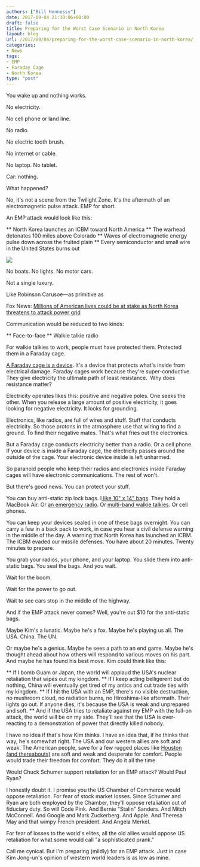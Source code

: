 ```yaml
---
authors: ["Bill Hennessy"]
date: 2017-09-04 21:30:06+00:00
draft: false
title: Preparing for the Worst Case Scenario in North Korea
layout: blog
url: /2017/09/04/preparing-for-the-worst-case-scenario-in-north-korea/
categories:
- News
tags:
- EMP
- Faraday Cage
- North Korea
type: "post"
---
```


You wake up and nothing works.

No electricity.

No cell phone or land line.

No radio.

No electric tooth brush.

No internet or cable.

No laptop. No tablet.

Car: nothing.

What happened?

No, it's not a scene from the Twilight Zone. It's the aftermath of an electromagnetic pulse attack. EMP for short.

An EMP attack would look like this:




** North Korea launches an ICBM toward North America
** The warhead detonates 100 miles above Colorado
** Waves of electromagnetic energy pulse down across the fruited plain
** Every semiconductor and small wire in the United States burns out


![](https://hennessysview.com/wp-content/uploads/2017/09/20130605_EMP_attack_large.jpg)


No boats. No lights. No motor cars.

Not a single luxury.

Like Robinson Carusoe—as primitive as

Fox News: [Millions of American lives could be at stake as North Korea threatens to attack power grid](https://www.foxnews.com/world/2017/09/05/millions-american-lives-could-be-at-stake-as-north-korea-threatens-to-attack-power-grid.html)

Communication would be reduced to two kinds:




** Face-to-face
** Walkie talkie radio


For walkie talkies to work, people must have protected them. Protected them in a Faraday cage.

[A Faraday cage is a device](https://science.howstuffworks.com/faraday-cage.htm). It's a device that protects what's inside from electrical damage. Faraday cages work because they're super-conductive. They give electricity the ultimate path of least resistance.  Why does resistance matter?

Electricity operates likes this: positive and negative poles. One seeks the other. When you release a large amount of positive electricity, it goes looking for negative electricity. It looks for grounding.

Electronics, like radios, are full of wires and stuff. Stuff that conducts electricity. So those protons in the atmosphere use that wiring to find a ground. To find their negative mates. That's what fries out the electronics.

But a Faraday cage conducts electricity better than a radio. Or a cell phone. If your device is inside a Faraday cage, the electricity passes around the outside of the cage. Your electronic device inside is left unharmed.

So paranoid people who keep their radios and electronics inside Faraday cages will have electronic communications. The rest of won't.

But there's good news. You can protect your stuff.

You can buy anti-static zip lock bags. I[ like 10" x 14" bags](https://www.amazon.com/gp/product/B00HZVJIEQ/ref=od_aui_detailpages00?ie=UTF8&psc=1). They hold a MacBook Air. Or [an emergency radio](https://www.amazon.com/Kaito-Powered-Emergency-Flashlight-Cellphone/dp/B003A21DQA/ref=sr_1_1?s=electronics&ie=UTF8&qid=1504539545&sr=1-1&keywords=voyager+emergency+radio). Or [multi-band walkie talkies](https://www.amazon.com/Midland-GXT1000VP4-36-Mile-50-Channel-Two-Way/dp/B001WMFYH4/ref=sr_1_11?s=electronics&ie=UTF8&qid=1504539610&sr=1-11&keywords=walkie+talkies+rechargeable). Or cell phones.

You can keep your devices sealed in one of these bags overnight. You can carry a few in a back pack to work, in case you hear a civil defense warning in the middle of the day. A warning that North Korea has launched an ICBM. The ICBM evaded our missile defenses. You have about 20 minutes. Twenty minutes to prepare.

You grab your radios, your phone, and your laptop. You slide them into anti-static bags. You seal the bags. And you wait.

Wait for the boom.

Wait for the power to go out.

Wait to see cars stop in the middle of the highway.

And if the EMP attack never comes? Well, you're out $10 for the anti-static bags.

Maybe Kim's a lunatic. Maybe he's a fox. Maybe he's playing us all. The USA. China. The UN.

Or maybe he's a genius. Maybe he sees a path to an end game. Maybe he's thought ahead about how others will respond to various moves on his part. And maybe he has found his best move. Kim could think like this:




** If I bomb Guam or Japan, the world will applaud the USA's nuclear retaliation that wipes out my kingdom.
** If I keep acting belligerent but do nothing, China will eventually get tired of my antics and cut trade ties with my kingdom.
** If I hit the USA with an EMP, there's no visible destruction, no mushroom cloud, no radiation burns, no Hiroshima-like aftermath. Their lights go out. If anyone dies, it's because the USA is weak and unprepared and soft.
** And if the USA tries to retaliate against my EMP with the full-on attack, the world will be on my side. They'll see that the USA is over-reacting to a demonstration of power that directly killed nobody.


I have no idea if that's how Kim thinks. I have an idea that, if he thinks that way, he's somewhat right. The USA and our western allies are soft and weak. The American people, save for a few rugged places like [Houston (and thereabouts)](https://hennessysview.com/2017/09/03/houstons-gift/) are soft and weak and desperate for comfort. People would trade their freedom for comfort. They do it all the time.

Would Chuck Schumer support retaliation for an EMP attack? Would Paul Ryan?

I honestly doubt it. I promise you the US Chamber of Commerce would oppose retaliation. For fear of stock market losses. Since Schumer and Ryan are both employed by the Chamber, they'll oppose retaliation out of fiduciary duty. So will Code Pink. And Bernie "Stalin" Sanders. And Mitch McConnell. And Google and Mark Zuckerberg. And Apple. And Theresa May and that wimpy French president. And Angela Merkel.

For fear of losses to the world's elites, all the old allies would oppose US retaliation for what some would call "a sophisticated prank."

Call me cynical. But I'm preparing (mildly) for an EMP attack. Just in case Kim Jong-un's opinion of western world leaders is as low as mine.
